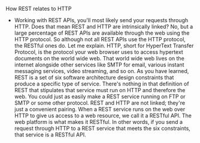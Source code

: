 How REST relates to HTTP
- Working with REST APIs, you'll most likely send your requests through HTTP. Does that mean REST and HTTP are intrinsically linked? No, but a large percentage of REST APIs are available through the web using the HTTP protocol. So although not all REST APIs use the HTTP protocol, the RESTful ones do. Let me explain. HTTP, short for HyperText Transfer Protocol, is the protocol your web browser uses to access hypertext documents on the world wide web. That world wide web lives on the internet alongside other services like SMTP for email, various instant messaging services, video streaming, and so on. As you have learned, REST is a set of six software architecture design constraints that produce a specific type of service. There's nothing in that definition of REST that stipulates that service must run on HTTP and therefore the web. You could just as easily make a REST service running on FTP or SMTP or some other protocol. REST and HTTP are not linked; they're just a convenient pairing. When a REST service runs on the web over HTTP to give us access to a web resource, we call it a RESTful API. The web platform is what makes it RESTful. In other words, if you send a request through HTTP to a REST service that meets the six constraints, that service is a RESTful API.